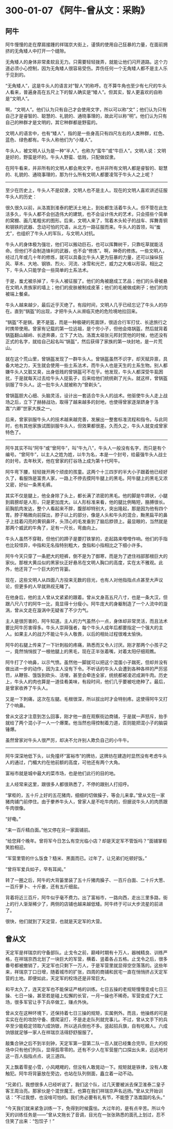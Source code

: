 # 300-01-07 《阿牛-曾从文：采购》

## 阿牛

阿牛慢慢的走在摩肩接踵的祥瑞京大街上，谨慎的使用自己狂暴的力量，在面前拥挤的无角矮人中打开一个缝隙。

无角矮人的身体非常柔软且无力。只需要轻轻拨弄，就能让他们闪开道路。这个力道必须小心控制，因为无角矮人很容易受伤。弄伤任何一个无角矮人都不是主人乐于见到的。

“无角矮人”，这是牛头人的语言对“智人”的称呼。在不算牛角也至少有七尺的牛头人看来，普遍身高在五尺上下的智人确实是“矮人”。但其实，智人更喜欢的自称是“文明人”。

啊，“文明人”。他们认为只有自己才会使用文字，所以可以称“文”；他们认为只有自己才是睿智的、聪慧的、礼貌的、通晓事理的，故此可以称“明”。他们认为只有自己的种群才是文明的，其它种群都是野蛮的。

文明人的语言中，也有“矮人”，指的是一些身高只有四尺左右的人类种群，红色、蓝色、绿色都有。牛头人称他们为“小矮人”。

牛头人，被文明人认为是一种“半人”，也称为“蛮牛”或“牛巨人”。文明人说：文明是好的，野蛮是坏的。牛头人野蛮、低贱，只配做奴隶。

在阿牛看来，并非所有的文明人都会用文字，也并非所有文明人都是睿智的、聪慧的、礼貌的、通晓事理的，那为什么所有文明人都要凌驾于牛头人之上呢？

***

至少在历史上，牛头人不是奴隶，文明人也不是主人。现在的文明人喜欢讲述征服牛头人的历史：

很久很久以前，从洛嵩到淮泰的肥沃土地上，到处都生活着牛头人。但不管在此生活多久，牛头人都不会创造伟大的建筑，也不会设计伟大的艺术，只会搭些个简单的窝棚、画几笔粗劣的图形。后来，文明人来了，驾着木头轮子的战车、挥舞青铜和钢铁的武器、念动可怕的咒语，从北方一路征服而来。牛头人的首领，叫“蚩尤”，也组织了牛头人的军队，与文明人对抗。

牛头人的身体极为强壮，他们可以搬动巨石，也可以挥舞树干，只靠吃草就能活命。但他们不会制造锋利的武器，也不会“修炼”。啊，神奇的修炼。一些文明人，经过几年或几十年的修炼，就可以具备比牛头人更为狂暴的力量，还可以操纵狂风、草木、大地、钢铁、烈火、河流、冰雪和光芒，威力之大难以形容。相比之下，牛头人只能学会一些简单的土系法术。

于是，蚩尤被杀掉了，牛头人被征服了。他们的角被磨成工艺品；他们的头骨被悬在文明人贵族家的墙上；他们的皮肤被制成皮革；他们的毛被做成刷子；他们的肉被端上餐桌。

牛头人越来越少，最后近乎灭绝了。有段时间，文明人几乎已经忘记了牛头人的存在。直到“锅盔”的出现，才把牛头人从濒临灭绝的危险境地拉回来。

“锅盔“不是锅，更不是盔，而是一种极硬的死面饼，很适合行军打仗、长途旅行之时携带使用。曾家有记载的第一位远祖，是个穷小子，但他会烙锅盔，然后就背着锅盔翻山越岭、长途奔袭，立下了大功。洛嵩太祖张元邦封赏他的时候，他还没有正式的名字，就给自己起名叫“锅盔”，然后获得了家族的第一块封地，是一片荒山。

就在这个荒山里，曾锅盔发现了一群牛头人。曾锅盔虽然不识字，却天赋异禀，具备大地之力，天生就会使用一些土系法术，而牛头人也是天生的土系生物。别人都嫌牛头人又脏又臭，出身低贱的曾锅盔可不在乎。他发现，牛头人都深受牛虱困扰，于是就每天过去给牛头人捉虱子，后来给他们统统剃了光头。就这样，曾锅盔驯服了牛头人。这一批牛头人就被称为“曾剃头”。

曾锅盔胆大心细、头脑灵活，设计出一套适合牛头人的战术。他驱使牛头人走上战场之后，立下了赫赫战功，取得了越来越多的封地，也使得曾家逐渐跻身于洛嵩“六卿”世家大族之一。

后来，曾家驯服牛头人的技术越来越完善，发展出一整套标准流程和指令。与此同时，也有其他家族试图驯服牛头人，但效果都很差。久而久之，牛头人就变成曾家特色了。

***

阿牛其实不叫“阿牛”或“曾阿牛”，叫“牛九八”，牛头人一般没有名字，而只是有个编号。“曾阿牛”，以主人之姓为姓，以牛为名，本是一个封号，给最强牛头人战士的封号。去年秋天，他在曾家的打谷场上成为第十代阿牛。

阿牛弯下腰，轻轻拨开两个顽皮的孩童。这两个十三四岁的半大小子跟着他已经好久了，看服饰是富贵人家，一路上不停去摸阿牛腿上的黑毛。阿牛腿上的黑毛又浓又密，好似一条黑毛裤。

其实不仅是腿上，他全身除了头上，都长满了浓密的黑毛。他的脚是牛蹄状，小腿到肩膀却是人形，只是更加庞大。以人形标准来看，他的腿比例略短，胳膊很长。前胸肌肉发达，整个人看起来不胖，腹部却特别大，突出隆起，那是因为他有四个胃。脖子略微向前探出，脖子以上的部分，像是人头和牛头的混合，黝黑扁平的鼻子上挂着闪亮的黄铜鼻环，头顶心的毛发垂到了脑后脖颈上。最显眼的，当然就是那两个威武的牛角了，足有一尺长，弯曲向上。

牛头人虽然不穿鞋，但他们的蹄子是要打铁掌的，走起路来噔噔作响。他们的手指也比较怪异，中指和无名指特别粗大，食指和小指相比之下细小许多。

阿牛今天只穿了一条肥大的短裤，倒不是为了御寒，而是为了遮住裆部那根巨大的家伙。那根大黄瓜似的黑家伙正好悬吊在文明人胸口的高度，实在太不雅观。此外，他还背了一个巨大的竹背篓。

现在，这些文明人从四面八方投来无数的目光，也有人对他指指点点甚至大声议论，但更多的人早就熟视无睹了。

在他身后，他的主人曾从文紧紧的跟着。曾从文身高五尺八寸，也是一条大汉，但跟八尺八寸的阿牛一比，竟显得十分瘦小。阿牛庞大的身躯制造了一个人流中的漩涡，曾从文走在漩涡中无疑省了不少力气。

主人是很厉害的，阿牛知道。主人的力气虽然小一点，身体却非常灵活，而且法术要比阿牛厉害得多。牛头人崇拜强者，每个牛头人成年后都要指定一个强大的主人。如果主人的战力不能让牛头人敬畏，以后的相处过程很难太愉快。

阿牛的右腿上传来了一下针刺般的疼痛，熟悉而又令人讨厌。刚才那两个小孩子之一，竟然悄悄拔了一根他腿上的黑毛，现在正半张着嘴，对着太阳仔细观瞧。

阿牛打了个响鼻，以示气愤。虽然他一脚就可以把这个混蛋小子踹死，但却并没有做出进一步的动作，因为主人没有下令。不听话的牛头人会遭到各种各样的严厉惩罚，从鞭笞、饿饭到砍头、活埋，甚至会牵连全家，统统都被凌迟成涮牛肉。历史上，牛头人的肉也算是一道佳肴美味，有段时间，他们几乎要被吃绝种了。最后，是曾家收养了牛头人。

又是一下刺痛，这次在左腿。毛根很深，所以拔出时才会特别疼。这使得阿牛又打了个响鼻。

曾从文这才注意到怎么回事，刚才他一直在观察街边商铺，于是就一声怒斥，抬手就给了两个混小子一人一个爆栗。他当然也得控制着力道，否则能把混小子的脑袋锤爆。

虽然曾家对牛头人很严厉，却决不允许别人欺负自己的小牛牛。

***

阿牛深深地低下头，以免撞坏“富裕市”的牌坊，这牌坊在建造时显然没有考虑牛头人的通过，门楣大约在他前额的高度，可他还有两个大角。

富裕市就是城中最大的菜市场，也是他们此行的目的地。

主人经常来这里，跟很多人都很熟悉了，不停的跟别人打招呼。

“掌柜的，五十斤上好的五花猪肉，细细的切做臊子，等会儿来拿。”曾从文在一家猪肉铺门前停住。由于豢养牛头人，曾家人是不吃牛肉的，但据说牛头人的肉质跟牛肉很像。

“好嘞。”

“来一百斤精白面。”他又停在另一家面铺前。

“给您拜个晚年。曾将军今日怎么有空光临小店？却是天定军不管饭吗？”面铺掌柜笑脸相迎。

“军营里管的什么饭食？糙米、黑面而已。过年了，让兄弟们吃顿好饭。”

“曾将军爱兵如子，早有耳闻。”

转了一圈之后，阿牛的大背篓里装了五十斤猪肉臊子、一百斤白面、二十斤大葱、一百斤萝卜、十斤姜，还有五斤细盐。

背着将近三百斤，阿牛似乎毫不费力。出了富裕市，一路向西，走出三里多路，街上的行人渐渐稀少了，两侧的店铺也越来越低矮。阿牛终于可以大步流星的前进了。

很快，他们就到了天定营，也就是天定军的大营。

## 曾从文

天定军是祥瑞京的守备部队。止戈令之前，巅峰时期有十万人，器械精良、训练严格，在祥瑞京西北划了一块巨大的军营，横着、竖着各占五格。止戈令之后，很多番号都被撤销了，天定军也只剩下一万人，于是军营里就显得空空落落的。这些年来，祥瑞京丁口日增，随着城市的扩张，四周的商铺和民宅一直在悄悄挤占天定军营的土地。即便如此，天定军的校场还是非常巨大。

和平太久了，连天定军也不能保证严格的训练。七日五操的老规矩慢慢变成七日三操、七日一操，甚至若是碰上松懈的长官，一月一操也不稀奇。军营变成了大工场，很多军官让手下兵卒做工，赚点外快。

曾从文在这种环境下，还保持着七日三操的规矩，实属例外。而且，他操练的可是实实在在的攻防守备、摸爬滚打，不是走走队列就完事儿。不过，曾从文手下的兵卒至少能稳定领取六成饷银，所以逃兵倒也不多。竖起招兵旗，自有吃粮人。六成饷银就足够一家人在祥瑞京活得舒舒服服了。

敲集合钟之后不到半刻钟，天定军第一营第二队一百人就已经集合完毕。巨大的校场中只有他们列队，显得孤零零的。还有不少人在军营屋门口探出头来，远远地对这一百人指指点点、说三道四。

天上飘着零星小雪，小风飕飕的，但没有人敢晃动一下。规矩就是铁律，没有人敢触犯。阿牛将背篓放在旁边，也站在队列侧面，矗立着一动不动。

“兄弟们，我想很多人已经听说了，我们这个队，过几天要被派去保卫淮泰二皇子客王周治亮。那家伙是个混世魔王，也算在我们祥瑞京声名远扬。”曾从文开始训话：“不过我想，也没啥可怕的。我们务必要有礼有节，不能堕了洛嵩国的名头。”

“今天我们就来紧急训练一下，免得到时候露怯。大过年的，是有点辛苦。所以今天的训练任务是——”曾从文拖长了音调，目光在一张张熟悉的面孔上划过，忍不住笑了出来：“包饺子！”

